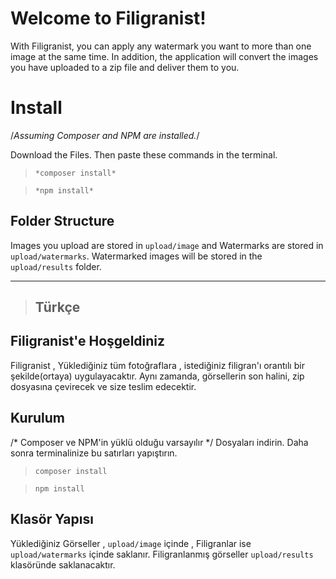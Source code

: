 # Welcome to Filigranist!

With Filigranist, you can apply any watermark you want to more than one image at the same time. In addition, the application will convert the images you have uploaded to a zip file and deliver them to you.

# Install

/*Assuming Composer and NPM are installed.*/

Download the Files. Then paste these commands in the terminal.

>     *composer install*

>     *npm install*


## Folder Structure

Images you upload are stored in `upload/image` and Watermarks are stored in `upload/watermarks`. Watermarked images will be stored in the `upload/results` folder.

-------------------------
> ## Türkçe

## Filigranist'e Hoşgeldiniz

Filigranist , Yüklediğiniz tüm fotoğraflara  , istediğiniz filigran'ı orantılı bir şekilde(ortaya) uygulayacaktır. Aynı zamanda, görsellerin son halini, zip dosyasına çevirecek ve size teslim edecektir.


## Kurulum

/* Composer ve NPM'in yüklü olduğu varsayılır */
Dosyaları indirin. Daha sonra terminalinize bu satırları yapıştırın.

>     composer install

>     npm install




## Klasör Yapısı

Yüklediğiniz Görseller , `upload/image` içinde , Filigranlar ise `upload/watermarks` içinde saklanır. Filigranlanmış görseller `upload/results` klasöründe saklanacaktır.



